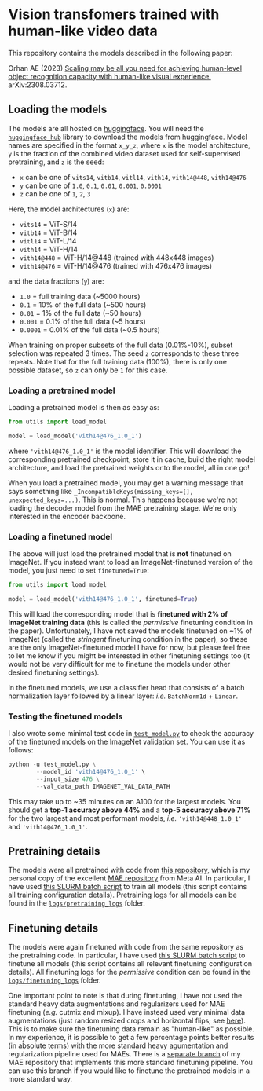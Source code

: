 # Vision transfomers trained with human-like video data

This repository contains the models described in the following paper:

Orhan AE (2023) [Scaling may be all you need for achieving human-level object recognition capacity with human-like visual experience.](https://arxiv.org/abs/2308.03712) arXiv:2308.03712.

## Loading the models
The models are all hosted on [huggingface](https://huggingface.co/eminorhan/humanlike-vits). You will need the [`huggingface_hub`](https://huggingface.co/docs/huggingface_hub/quick-start) library to download the models from huggingface. Model names are specified in the format `x_y_z`, where `x` is the model architecture, `y` is the fraction of the combined video dataset used for self-supervised pretraining, and `z` is the seed:

* `x` can be one of `vits14`, `vitb14`, `vitl14`, `vith14`, `vith14@448`, `vith14@476`
* `y` can be one of `1.0`, `0.1`, `0.01`, `0.001`, `0.0001`
* `z` can be one of `1`, `2`, `3` 

Here, the model architectures (`x`) are:
* `vits14` = ViT-S/14 
* `vitb14` = ViT-B/14
* `vitl14` = ViT-L/14
* `vith14` = ViT-H/14
* `vith14@448` = ViT-H/14@448 (trained with 448x448 images)
* `vith14@476` = ViT-H/14@476 (trained with 476x476 images)

and the data fractions (`y`) are:
* `1.0` = full training data (~5000 hours) 
* `0.1` = 10% of the full data (~500 hours)
* `0.01` = 1% of the full data (~50 hours)
* `0.001` = 0.1% of the full data (~5 hours)
* `0.0001` = 0.01% of the full data (~0.5 hours)

When training on proper subsets of the full data (0.01%-10%), subset selection was repeated 3 times. The seed `z` corresponds to these three repeats. Note that for the full training data (100%), there is only one possible dataset, so `z` can only be `1` for this case. 

### Loading a pretrained model
Loading a pretrained model is then as easy as:
```python
from utils import load_model

model = load_model('vith14@476_1.0_1')
```
where `'vith14@476_1.0_1'` is the model identifier. This will download the corresponding pretrained checkpoint, store it in cache, build the right model architecture, and load the pretrained weights onto the model, all in one go! 

When you load a pretrained model, you may get a warning message that says something like `_IncompatibleKeys(missing_keys=[], unexpected_keys=...)`. This is normal. This happens because we're not loading the decoder model from the MAE pretraining stage. We're only interested in the encoder backbone.

### Loading a finetuned model
The above will just load the pretrained model that is **not** finetuned on ImageNet. If you instead want to load an ImageNet-finetuned version of the model, you just need to set `finetuned=True`:
```python
from utils import load_model

model = load_model('vith14@476_1.0_1', finetuned=True)
```
This will load the corresponding model that is **finetuned with 2% of ImageNet training data** (this is called the *permissive* finetuning condition in the paper). Unfortunately, I have not saved the models finetuned on ~1% of ImageNet (called the *stringent* finetuning condition in the paper), so these are the only ImageNet-finetuned model I have for now, but please feel free to let me know if you might be interested in other finetuning settings too (it would not be very difficult for me to finetune the models under other desired finetuning settings).

In the finetuned models, we use a classifier head that consists of a batch normalization layer followed by a linear layer: *i.e.* `BatchNorm1d` + `Linear`.

### Testing the finetuned models
I also wrote some minimal test code in [`test_model.py`](https://github.com/eminorhan/humanlike-vits/blob/master/test_model.py) to check the accuracy of the finetuned models on the ImageNet validation set. You can use it as follows:
```python
python -u test_model.py \
        --model_id 'vith14@476_1.0_1' \
        --input_size 476 \
        --val_data_path IMAGENET_VAL_DATA_PATH
```
This may take up to ~35 minutes on an A100 for the largest models. You should get a **top-1 accuracy above 44%** and a **top-5 accuracy above 71%** for the two largest and most performant models, *i.e.* `'vith14@448_1.0_1'` and `'vith14@476_1.0_1'`.

## Pretraining details
The models were all pretrained with code from [this repository](https://github.com/eminorhan/mae), which is my personal copy of the excellent [MAE repository](https://github.com/facebookresearch/mae) from Meta AI. In particular, I have used [this SLURM batch script](https://github.com/eminorhan/mae/blob/master/train_mae_sayavakepicutego4d.sh) to train all models (this script contains all training configuration details). Pretraining logs for all models can be found in the [`logs/pretraining_logs`](https://github.com/eminorhan/humanlike-vits/tree/master/logs/pretraining_logs) folder.

## Finetuning details
The models were again finetuned with code from the same repository as the pretraining code. In particular, I have used [this SLURM batch script](https://github.com/eminorhan/mae/blob/master/eval_scripts/eval_finetune_imagenet.sh) to finetune all models (this script contains all relevant finetuning configuration details). All finetuning logs for the *permissive* condition can be found in the [`logs/finetuning_logs`](https://github.com/eminorhan/humanlike-vits/tree/master/logs/finetuning_logs) folder.

One important point to note is that during finetuning, I have not used the standard heavy data augmentations and regularizers used for MAE finetuning (*e.g.* cutmix and mixup). I have instead used very minimal data augmentations (just random resized crops and horizontal flips; see [here](https://github.com/eminorhan/mae/blob/63048899a4ac223d2db3bce0db7f5299193cebfd/eval_finetune.py#L72)). This is to make sure the finetuning data remain as "human-like" as possible. In my experience, it is possible to get a few percentage points better results (in absolute terms) with the more standard heavy agumentation and regularization pipeline used for MAEs. There is a [separate branch](https://github.com/eminorhan/mae/tree/regularized) of my MAE repository that implements this more standard finetuning pipeline. You can use this branch if you would like to finetune the pretrained models in a more standard way.  